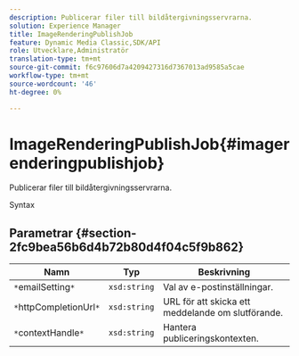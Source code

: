 ```yaml
---
description: Publicerar filer till bildåtergivningsservrarna.
solution: Experience Manager
title: ImageRenderingPublishJob
feature: Dynamic Media Classic,SDK/API
role: Utvecklare,Administratör
translation-type: tm+mt
source-git-commit: f6c97606d7a4209427316d7367013ad9585a5cae
workflow-type: tm+mt
source-wordcount: '46'
ht-degree: 0%

---
```



# ImageRenderingPublishJob{#imagerenderingpublishjob}

Publicerar filer till bildåtergivningsservrarna.

Syntax

## Parametrar {#section-2fc9bea56b6d4b72b80d4f04c5f9b862}

| Namn | Typ | Beskrivning |
|---|---|---|
| `*`emailSetting`*` | `xsd:string` | Val av e-postinställningar. |
| `*`httpCompletionUrl`*` | `xsd:string` | URL för att skicka ett meddelande om slutförande. |
| `*`contextHandle`*` | `xsd:string` | Hantera publiceringskontexten. |

